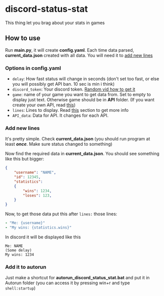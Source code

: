 # discord-status-stat

This thing let you brag about your stats in games

## How to use

Run **main.py**, it will create **config.yaml**. Each time data parsed, **current_data.json** created with all data. You will need it to [add new lines](#add-new-lines)

### Options in config.yaml

- ```delay```: How fast status will change in seconds (don't set too fast, or else you will possibly get API ban. 10 sec is min i think)
- ```discord_token```: Your discord token. [Random vid how to get it](https://www.youtube.com/watch?v=YEgFvgg7ZPI)
- ```game```: name of your game you want to get data from. Set to empty to display just text. Otherwise game should be in **API** folder. (If you want create your own API, read [this](API/README.md))
- ```lines```: Lines to display. Read [this](#add-new-lines) section to get more info
- ```API_data```: Data for API. It changes for each API.

### Add new lines

It's pretty simple. Check **current_data.json** (you should run program at least ***once***. Make sure status changed to something)

Now find the required data in **current_data.json**. You should see something like this but bigger:

```json
{
    "username": "NAME",
    "id": 12345,
    "statistics":
    {
        "wins": 1234,
        "loses": 123,
    }
}
```

Now, to get those data put this after ```lines:``` those lines:

```yaml
- "Me: {username}"
- "My wins: {statistics.wins}"
```

In discord it will be displayed like this

```text
Me: NAME
(Some delay)
My wins: 1234
```

### Add it to autorun

Just make a shortcut for **autorun_discord_status_stat.bat** and put it in Autorun folder (you can access it by pressing win+r and type ```shell:startup```)
